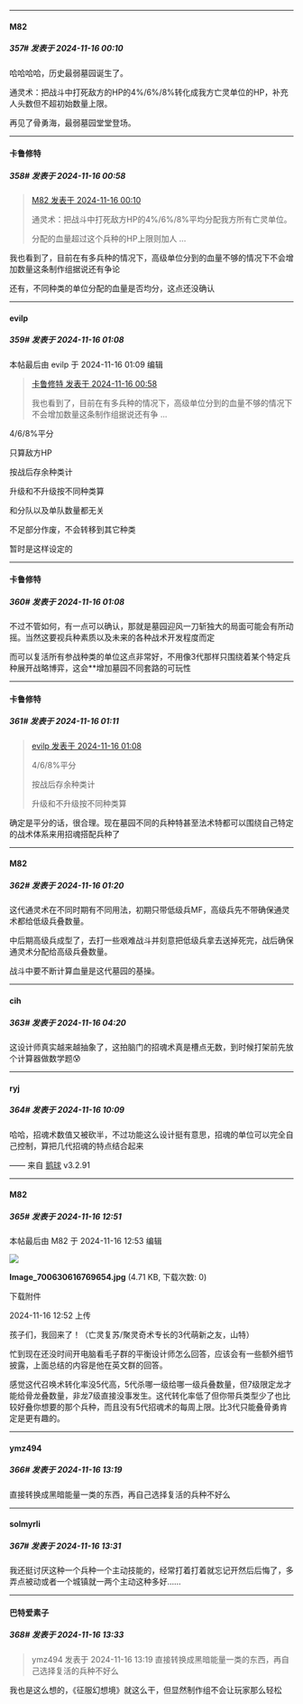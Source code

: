 ﻿
*****

####  M82  
##### 357#       发表于 2024-11-16 00:10

哈哈哈哈，历史最弱墓园诞生了。

通灵术：把战斗中打死敌方的HP的4%/6%/8%转化成我方亡灵单位的HP，补充人头数但不超初始数量上限。

再见了骨勇海，最弱墓园堂堂登场。


*****

####  卡鲁修特  
##### 358#       发表于 2024-11-16 00:58

<blockquote><a href="httphttps://bbs.saraba1st.com/2b/forum.php?mod=redirect&amp;goto=findpost&amp;pid=66705809&amp;ptid=2196156" target="_blank">M82 发表于 2024-11-16 00:10</a>

通灵术：把战斗中打死敌方HP的4%/6%/8%平均分配我方所有亡灵单位。

分配的血量超过这个兵种的HP上限则加人 ...</blockquote>
我也看到了，目前在有多兵种的情况下，高级单位分到的血量不够的情况下不会增加数量这条制作组据说还有争论

还有，不同种类的单位分配的血量是否均分，这点还没确认


*****

####  evilp  
##### 359#       发表于 2024-11-16 01:08

 本帖最后由 evilp 于 2024-11-16 01:09 编辑 
<blockquote><a href="httphttps://bbs.saraba1st.com/2b/forum.php?mod=redirect&amp;goto=findpost&amp;pid=66705965&amp;ptid=2196156" target="_blank">卡鲁修特 发表于 2024-11-16 00:58</a>

我也看到了，目前在有多兵种的情况下，高级单位分到的血量不够的情况下不会增加数量这条制作组据说还有争 ...</blockquote>
4/6/8%平分

只算敌方HP

按战后存余种类计

升级和不升级按不同种类算

和分队以及单队数量都无关

不足部分作废，不会转移到其它种类

暂时是这样设定的

*****

####  卡鲁修特  
##### 360#       发表于 2024-11-16 01:08

不过不管如何，有一点可以确认，那就是墓园迎风一刀斩独大的局面可能会有所动摇。当然这要视兵种素质以及未来的各种战术开发程度而定

而可以复活所有参战种类的单位这点非常好，不用像3代那样只围绕着某个特定兵种展开战略博弈，这会**增加墓园不同套路的可玩性


*****

####  卡鲁修特  
##### 361#       发表于 2024-11-16 01:11

<blockquote><a href="httphttps://bbs.saraba1st.com/2b/forum.php?mod=redirect&amp;goto=findpost&amp;pid=66705984&amp;ptid=2196156" target="_blank">evilp 发表于 2024-11-16 01:08</a>

4/6/8%平分

按战后存余种类计

升级和不升级按不同种类算</blockquote>
确定是平分的话，很合理。现在墓园不同的兵种特甚至法术特都可以围绕自己特定的战术体系来用招魂搭配兵种了


*****

####  M82  
##### 362#       发表于 2024-11-16 01:20

这代通灵术在不同时期有不同用法，初期只带低级兵MF，高级兵先不带确保通灵术都给低级兵叠数量。

中后期高级兵成型了，去打一些艰难战斗并刻意把低级兵拿去送掉死完，战后确保通灵术分配给高级兵叠数量。

战斗中要不断计算血量是这代墓园的基操。


*****

####  cih  
##### 363#       发表于 2024-11-16 04:20

这设计师真实越来越抽象了，这拍脑门的招魂术真是槽点无数，到时候打架前先放个计算器做数学题😰


*****

####  ryj  
##### 364#       发表于 2024-11-16 10:09

哈哈，招魂术数值又被砍半，不过功能这么设计挺有意思，招魂的单位可以完全自己控制，算把几代招魂的特点结合起来

—— 来自 [鹅球](https://www.pgyer.com/GcUxKd4w) v3.2.91


*****

####  M82  
##### 365#       发表于 2024-11-16 12:51

 本帖最后由 M82 于 2024-11-16 12:53 编辑 

<img src="https://img.saraba1st.com/forum/202411/16/125223ox30tow7t4wvu49v.jpg" referrerpolicy="no-referrer">

<strong>Image_700630616769654.jpg</strong> (4.71 KB, 下载次数: 0)

下载附件

2024-11-16 12:52 上传

孩子们，我回来了！（亡灵复苏/聚灵奇术专长的3代萌新之友，山特）

忙到现在还没时间开电脑看毛子群的平衡设计师怎么回答，应该会有一些额外细节披露，上面总结的内容是他在英文群的回答。

感觉这代召唤术转化率没5代高，5代杀哪一级给哪一级兵叠数量，但7级限定龙才能给骨龙叠数量，非龙7级直接没事发生。这代转化率低了但你带兵类型少了也比较好叠你想要的那个兵种，而且没有5代招魂术的每周上限。比3代只能叠骨勇肯定是更有趣的。


*****

####  ymz494  
##### 366#       发表于 2024-11-16 13:19

直接转换成黑暗能量一类的东西，再自己选择复活的兵种不好么


*****

####  solmyrli  
##### 367#       发表于 2024-11-16 13:31

我还挺讨厌这种一个兵种一个主动技能的，经常打着打着就忘记开然后后悔了，多弄点被动或者一个城镇就一两个主动这种多好……

*****

####  巴特爱素子  
##### 368#       发表于 2024-11-16 13:33

<blockquote>ymz494 发表于 2024-11-16 13:19
直接转换成黑暗能量一类的东西，再自己选择复活的兵种不好么</blockquote>
我也是这么想的，《征服幻想境》就这么干，但显然制作组不会让玩家那么轻松

